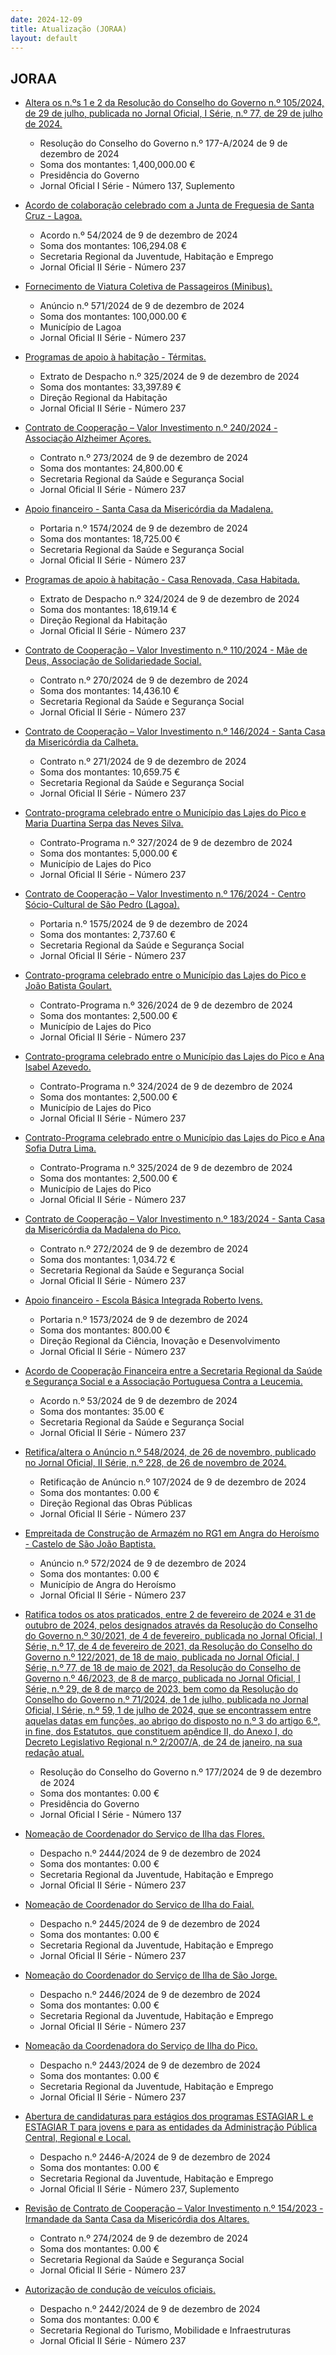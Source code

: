 ```yaml
---
date: 2024-12-09
title: Atualização (JORAA)
layout: default
---
```

## JORAA

* [Altera os n.ºs 1 e 2 da Resolução do Conselho do Governo n.º 105/2024, de 29 de julho, publicada no Jornal Oficial, I Série, n.º 77, de 29 de julho de 2024.](https://jo.azores.gov.pt/#/ato/16ccb456-3d33-4591-9bf9-c4ab1daa3337)
  * Resolução do Conselho do Governo n.º 177-A/2024 de 9 de dezembro de 2024
  * Soma dos montantes: 1,400,000.00 €
  * Presidência do Governo
  * Jornal Oficial I Série - Número 137, Suplemento

* [Acordo de colaboração celebrado com a Junta de Freguesia de Santa Cruz - Lagoa.](https://jo.azores.gov.pt/#/ato/fa2689ee-d4c9-4251-bf0c-fe2081051a51)
  * Acordo n.º 54/2024 de 9 de dezembro de 2024
  * Soma dos montantes: 106,294.08 €
  * Secretaria Regional da Juventude, Habitação e Emprego
  * Jornal Oficial II Série - Número 237

* [Fornecimento de Viatura Coletiva de Passageiros (Minibus).](https://jo.azores.gov.pt/#/ato/19f2ab41-d0de-4f50-8dd9-f92c299e1231)
  * Anúncio n.º 571/2024 de 9 de dezembro de 2024
  * Soma dos montantes: 100,000.00 €
  * Município de Lagoa
  * Jornal Oficial II Série - Número 237

* [Programas de apoio à habitação - Térmitas.](https://jo.azores.gov.pt/#/ato/a377233f-7f1f-4086-a1ad-b28c68978faa)
  * Extrato de Despacho n.º 325/2024 de 9 de dezembro de 2024
  * Soma dos montantes: 33,397.89 €
  * Direção Regional da Habitação
  * Jornal Oficial II Série - Número 237

* [Contrato de Cooperação – Valor Investimento n.º 240/2024 - Associação Alzheimer Açores.](https://jo.azores.gov.pt/#/ato/0c4528df-803d-45f9-9edc-a8b3dbe93bd6)
  * Contrato n.º 273/2024 de 9 de dezembro de 2024
  * Soma dos montantes: 24,800.00 €
  * Secretaria Regional da Saúde e Segurança Social
  * Jornal Oficial II Série - Número 237

* [Apoio financeiro - Santa Casa da Misericórdia da Madalena.](https://jo.azores.gov.pt/#/ato/e041d2b9-e8f8-4806-969f-79116b945481)
  * Portaria n.º 1574/2024 de 9 de dezembro de 2024
  * Soma dos montantes: 18,725.00 €
  * Secretaria Regional da Saúde e Segurança Social
  * Jornal Oficial II Série - Número 237

* [Programas de apoio à habitação - Casa Renovada, Casa Habitada.](https://jo.azores.gov.pt/#/ato/9cc2241d-68f2-4d94-8c59-032203ffa5cf)
  * Extrato de Despacho n.º 324/2024 de 9 de dezembro de 2024
  * Soma dos montantes: 18,619.14 €
  * Direção Regional da Habitação
  * Jornal Oficial II Série - Número 237

* [Contrato de Cooperação – Valor Investimento n.º 110/2024 - Mãe de Deus, Associação de Solidariedade Social.](https://jo.azores.gov.pt/#/ato/0a1b4ccd-1181-4277-9cc1-153ff60d475c)
  * Contrato n.º 270/2024 de 9 de dezembro de 2024
  * Soma dos montantes: 14,436.10 €
  * Secretaria Regional da Saúde e Segurança Social
  * Jornal Oficial II Série - Número 237

* [Contrato de Cooperação – Valor Investimento n.º 146/2024 - Santa Casa da Misericórdia da Calheta.](https://jo.azores.gov.pt/#/ato/27a24c38-d532-4883-a504-e0f08380589a)
  * Contrato n.º 271/2024 de 9 de dezembro de 2024
  * Soma dos montantes: 10,659.75 €
  * Secretaria Regional da Saúde e Segurança Social
  * Jornal Oficial II Série - Número 237

* [Contrato-programa celebrado entre o Município das Lajes do Pico e Maria Duartina Serpa das Neves Silva.](https://jo.azores.gov.pt/#/ato/4c484c81-4e6b-4aec-a74a-9738d8913c59)
  * Contrato-Programa n.º 327/2024 de 9 de dezembro de 2024
  * Soma dos montantes: 5,000.00 €
  * Município de Lajes do Pico
  * Jornal Oficial II Série - Número 237

* [Contrato de Cooperação – Valor Investimento n.º 176/2024 - Centro Sócio-Cultural de São Pedro (Lagoa).](https://jo.azores.gov.pt/#/ato/56f4ba10-2b03-4985-b468-241ad3c9dd90)
  * Portaria n.º 1575/2024 de 9 de dezembro de 2024
  * Soma dos montantes: 2,737.60 €
  * Secretaria Regional da Saúde e Segurança Social
  * Jornal Oficial II Série - Número 237

* [Contrato-programa celebrado entre o Município das Lajes do Pico e João Batista Goulart.](https://jo.azores.gov.pt/#/ato/2afe7316-e6ed-4e7c-b2d2-b9e9c297af04)
  * Contrato-Programa n.º 326/2024 de 9 de dezembro de 2024
  * Soma dos montantes: 2,500.00 €
  * Município de Lajes do Pico
  * Jornal Oficial II Série - Número 237

* [Contrato-programa celebrado entre o Município das Lajes do Pico e Ana Isabel Azevedo.](https://jo.azores.gov.pt/#/ato/506d5411-c08a-4d03-8ff3-49ed2f6ceef4)
  * Contrato-Programa n.º 324/2024 de 9 de dezembro de 2024
  * Soma dos montantes: 2,500.00 €
  * Município de Lajes do Pico
  * Jornal Oficial II Série - Número 237

* [Contrato-Programa celebrado entre o Município das Lajes do Pico e Ana Sofia Dutra Lima.](https://jo.azores.gov.pt/#/ato/8e89ca75-2c0c-447f-a0dd-c5fdf94a87cf)
  * Contrato-Programa n.º 325/2024 de 9 de dezembro de 2024
  * Soma dos montantes: 2,500.00 €
  * Município de Lajes do Pico
  * Jornal Oficial II Série - Número 237

* [Contrato de Cooperação – Valor Investimento n.º 183/2024 - Santa Casa da Misericórdia da Madalena do Pico.](https://jo.azores.gov.pt/#/ato/0e988bb1-865b-4ab8-b29c-efe97688bff8)
  * Contrato n.º 272/2024 de 9 de dezembro de 2024
  * Soma dos montantes: 1,034.72 €
  * Secretaria Regional da Saúde e Segurança Social
  * Jornal Oficial II Série - Número 237

* [Apoio financeiro - Escola Básica Integrada Roberto Ivens.](https://jo.azores.gov.pt/#/ato/6b4870a2-15e6-4b3c-9eab-445ac132600d)
  * Portaria n.º 1573/2024 de 9 de dezembro de 2024
  * Soma dos montantes: 800.00 €
  * Direção Regional da Ciência, Inovação e Desenvolvimento
  * Jornal Oficial II Série - Número 237

* [Acordo de Cooperação Financeira entre a Secretaria Regional da Saúde e Segurança Social e a Associação Portuguesa Contra a Leucemia.](https://jo.azores.gov.pt/#/ato/fbe22560-6450-4676-94ee-83af2eb07339)
  * Acordo n.º 53/2024 de 9 de dezembro de 2024
  * Soma dos montantes: 35.00 €
  * Secretaria Regional da Saúde e Segurança Social
  * Jornal Oficial II Série - Número 237

* [Retifica/altera o Anúncio n.º 548/2024, de 26 de novembro, publicado no Jornal Oficial, II Série, n.º 228, de 26 de novembro de 2024.](https://jo.azores.gov.pt/#/ato/1406f205-f9e8-44d9-abd2-ebfdb223e1e3)
  * Retificação de Anúncio n.º 107/2024 de 9 de dezembro de 2024
  * Soma dos montantes: 0.00 €
  * Direção Regional das Obras Públicas
  * Jornal Oficial II Série - Número 237

* [Empreitada de Construção de Armazém no RG1 em Angra do Heroísmo - Castelo de São João Baptista.](https://jo.azores.gov.pt/#/ato/aedd10d4-a75f-4723-be45-eb9ae41a4de3)
  * Anúncio n.º 572/2024 de 9 de dezembro de 2024
  * Soma dos montantes: 0.00 €
  * Município de Angra do Heroísmo
  * Jornal Oficial II Série - Número 237

* [Ratifica todos os atos praticados, entre 2 de fevereiro de 2024 e 31 de outubro de 2024, pelos designados através da Resolução do Conselho do Governo n.º 30/2021, de 4 de fevereiro, publicada no Jornal Oficial, I Série, n.º 17, de 4 de fevereiro de 2021, da Resolução do Conselho do Governo n.º 122/2021, de 18 de maio, publicada no Jornal Oficial, I Série, n.º 77, de 18 de maio de 2021, da Resolução do Conselho de Governo n.º 46/2023, de 8 de março, publicada no Jornal Oficial, I Série, n.º 29, de 8 de março de 2023, bem como da Resolução do Conselho do Governo n.º 71/2024, de 1 de julho, publicada no Jornal Oficial, I Série, n.º 59, 1 de julho de 2024, que se encontrassem entre aquelas datas em funções, ao abrigo do disposto no n.º 3 do artigo 6.º, in fine, dos Estatutos, que constituem apêndice II, do Anexo I, do Decreto Legislativo Regional n.º 2/2007/A, de 24 de janeiro, na sua redação atual.](https://jo.azores.gov.pt/#/ato/231d9df9-319a-4ff6-9ea0-ff14c0da9e9d)
  * Resolução do Conselho do Governo n.º 177/2024 de 9 de dezembro de 2024
  * Soma dos montantes: 0.00 €
  * Presidência do Governo
  * Jornal Oficial I Série - Número 137

* [Nomeação de Coordenador do Serviço de Ilha das Flores.](https://jo.azores.gov.pt/#/ato/2e894495-e33f-44d4-891c-94f5947ada0a)
  * Despacho n.º 2444/2024 de 9 de dezembro de 2024
  * Soma dos montantes: 0.00 €
  * Secretaria Regional da Juventude, Habitação e Emprego
  * Jornal Oficial II Série - Número 237

* [Nomeação de Coordenador do Serviço de Ilha do Faial.](https://jo.azores.gov.pt/#/ato/3ca9007d-c784-408a-871a-b61ad369652c)
  * Despacho n.º 2445/2024 de 9 de dezembro de 2024
  * Soma dos montantes: 0.00 €
  * Secretaria Regional da Juventude, Habitação e Emprego
  * Jornal Oficial II Série - Número 237

* [Nomeação do Coordenador do Serviço de Ilha de São Jorge.](https://jo.azores.gov.pt/#/ato/7093fc4d-2f71-40b9-a604-5ca48681c688)
  * Despacho n.º 2446/2024 de 9 de dezembro de 2024
  * Soma dos montantes: 0.00 €
  * Secretaria Regional da Juventude, Habitação e Emprego
  * Jornal Oficial II Série - Número 237

* [Nomeação da Coordenadora do Serviço de Ilha do Pico.](https://jo.azores.gov.pt/#/ato/9407aa1e-1117-4208-946a-f904f544b7c9)
  * Despacho n.º 2443/2024 de 9 de dezembro de 2024
  * Soma dos montantes: 0.00 €
  * Secretaria Regional da Juventude, Habitação e Emprego
  * Jornal Oficial II Série - Número 237

* [Abertura de candidaturas para estágios dos programas ESTAGIAR L e ESTAGIAR T para jovens e para as entidades da Administração Pública Central, Regional e Local.](https://jo.azores.gov.pt/#/ato/17cea297-eb30-4abc-b2a5-a29cbc2e172f)
  * Despacho n.º 2446-A/2024 de 9 de dezembro de 2024
  * Soma dos montantes: 0.00 €
  * Secretaria Regional da Juventude, Habitação e Emprego
  * Jornal Oficial II Série - Número 237, Suplemento

* [Revisão de Contrato de Cooperação – Valor Investimento n.º 154/2023 - Irmandade da Santa Casa da Misericórdia dos Altares.](https://jo.azores.gov.pt/#/ato/8db5e1b2-e8ca-4834-bba7-8069e4af4a4d)
  * Contrato n.º 274/2024 de 9 de dezembro de 2024
  * Soma dos montantes: 0.00 €
  * Secretaria Regional da Saúde e Segurança Social
  * Jornal Oficial II Série - Número 237

* [Autorização de condução de veículos oficiais.](https://jo.azores.gov.pt/#/ato/03555043-aebd-40c7-a6dc-3a9f2ab4beea)
  * Despacho n.º 2442/2024 de 9 de dezembro de 2024
  * Soma dos montantes: 0.00 €
  * Secretaria Regional do Turismo, Mobilidade e Infraestruturas
  * Jornal Oficial II Série - Número 237
